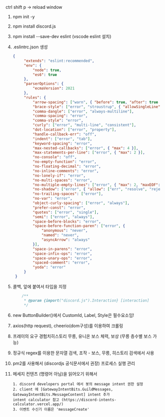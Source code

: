 ctrl shift p -> reload window

1. npm init -y
2. npm install discord.js
3. npm install --save-dev eslint (vscode eslint 설치)
4. .eslintrc.json 생성
   ```json
   {
		"extends": "eslint:recommended",
		"env": {
			"node": true,
			"es6": true
		},
		"parserOptions": {
			"ecmaVersion": 2021
		},
		"rules": {
			"arrow-spacing": ["warn", { "before": true, "after": true }],
			"brace-style": ["error", "stroustrup", { "allowSingleLine": true }],
			"comma-dangle": ["error", "always-multiline"],
			"comma-spacing": "error",
			"comma-style": "error",
			"curly": ["error", "multi-line", "consistent"],
			"dot-location": ["error", "property"],
			"handle-callback-err": "off",
			"indent": ["error", "tab"],
			"keyword-spacing": "error",
			"max-nested-callbacks": ["error", { "max": 4 }],
			"max-statements-per-line": ["error", { "max": 2 }],
			"no-console": "off",
			"no-empty-function": "error",
			"no-floating-decimal": "error",
			"no-inline-comments": "error",
			"no-lonely-if": "error",
			"no-multi-spaces": "error",
			"no-multiple-empty-lines": ["error", { "max": 2, "maxEOF": 1, "maxBOF": 0 }],
			"no-shadow": ["error", { "allow": ["err", "resolve", "reject"] }],
			"no-trailing-spaces": ["error"],
			"no-var": "error",
			"object-curly-spacing": ["error", "always"],
			"prefer-const": "error",
			"quotes": ["error", "single"],
			"semi": ["error", "always"],
			"space-before-blocks": "error",
			"space-before-function-paren": ["error", {
				"anonymous": "never",
				"named": "never",
				"asyncArrow": "always"
			}],
			"space-in-parens": "error",
			"space-infix-ops": "error",
			"space-unary-ops": "error",
			"spaced-comment": "error",
			"yoda": "error"
		}
	}
	```
5. 콜백, 앞에 붙여서 타입을 지정
	```javascript
		/**
		 * @param {import("discord.js").Interaction} [interaction]
		 */
	```
6. new ButtonBuilder()에서 CustomId, Label, Style은 필수요소임!
7. axios(http request), cheerio(dom구성)를 이용하여 크롤링
8. 프레이의 요구
	경험치히스토리
	무릉, 유니온
	보스 체력, 보상 (무릉 층수별 보스 가능)

9. 정규식 regex를 이용한 문자열 검색, 조작 - 보스, 무릉, 히스토리 검색에서 사용
10. pm2를 사용해서 (discordjs 공식문서에서 권장) 프로세스 실행 관리
11. 메세지 컨텐츠 (명령어 아님)을 읽어오기 위해서
	```
	1. discord developers portal 에서 봇의 message intent 권한 설정
	2. client 에 [GatewayIntentBits.GuildMessages, GatewayIntentBits.MessageContent] intent 추가
	intent calculator 참고 (https://discord-intents-calculator.vercel.app/)
	3. 이벤트 수신기 이름은 'messageCreate'
	```
